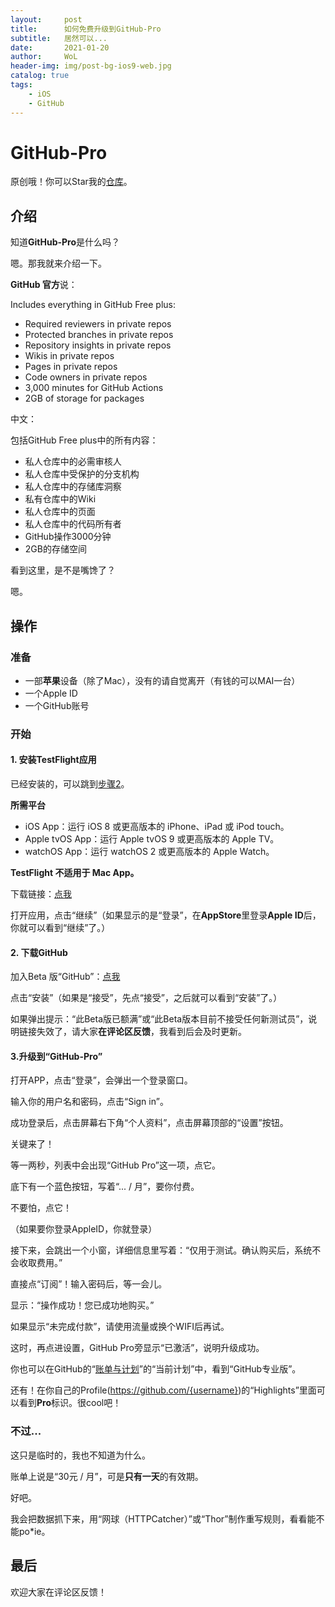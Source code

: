 ```yaml
---
layout:     post
title:      如何免费升级到GitHub-Pro
subtitle:   居然可以...
date:       2021-01-20
author:     WoL
header-img: img/post-bg-ios9-web.jpg
catalog: true
tags:
    - iOS
    - GitHub
---
```


# GitHub-Pro

原创哦！你可以Star我的[仓库](https://github.com/WoLeo-Z/woleo-z.github.io/)。

## 介绍

知道**GitHub-Pro**是什么吗？


嗯。那我就来介绍一下。


**GitHub 官方**说：

Includes everything in GitHub Free plus:
- Required reviewers in private repos
- Protected branches in private repos
- Repository insights in private repos
- Wikis in private repos
- Pages in private repos
- Code owners in private repos
- 3,000 minutes for GitHub Actions
- 2GB of storage for packages

中文：

包括GitHub Free plus中的所有内容：
- 私人仓库中的必需审核人
- 私人仓库中受保护的分支机构
- 私人仓库中的存储库洞察
- 私有仓库中的Wiki
- 私人仓库中的页面
- 私人仓库中的代码所有者
- GitHub操作3000分钟
- 2GB的存储空间


看到这里，是不是嘴馋了？

嗯。

## 操作

### 准备

- 一部**苹果**设备（除了Mac），没有的请自觉离开（有钱的可以MAI一台）
- 一个Apple ID
- 一个GitHub账号

### 开始

#### 1. 安装**TestFlight**应用

已经安装的，可以跳到[步骤2](https://woleo-z.github.io/2021/01/20/%E5%A6%82%E4%BD%95%E5%85%8D%E8%B4%B9%E5%8D%87%E7%BA%A7%E5%88%B0GitHub-Pro/#2-下载github)。

**所需平台**

- iOS App：运行 iOS 8 或更高版本的 iPhone、iPad 或 iPod touch。
- Apple tvOS App：运行 Apple tvOS 9 或更高版本的 Apple TV。
- watchOS App：运行 watchOS 2 或更高版本的 Apple Watch。

**TestFlight 不适用于 Mac App。**

下载链接：[点我](https://apps.apple.com/cn/app/testflight/id899247664)


打开应用，点击“继续”（如果显示的是“登录”，在**AppStore**里登录**Apple ID**后，你就可以看到“继续”了。）


#### 2. 下载**GitHub**

加入Beta 版“GitHub”：[点我](https://testflight.apple.com/join/NLskzwi5)

点击“安装”（如果是“接受”，先点“接受”，之后就可以看到“安装”了。）

如果弹出提示：“此Beta版已额满”或“此Beta版本目前不接受任何新测试员”，说明链接失效了，请大家**在评论区反馈**，我看到后会及时更新。

#### 3.升级到“GitHub-Pro”

打开APP，点击“登录”，会弹出一个登录窗口。

输入你的用户名和密码，点击“Sign in”。

成功登录后，点击屏幕右下角“个人资料”，点击屏幕顶部的“设置”按钮。

关键来了！

等一两秒，列表中会出现“GitHub Pro”这一项，点它。

底下有一个蓝色按钮，写着“... / 月”，要你付费。

不要怕，点它！

（如果要你登录AppleID，你就登录）

接下来，会跳出一个小窗，详细信息里写着：“仅用于测试。确认购买后，系统不会收取费用。”

直接点“订阅”！输入密码后，等一会儿。

显示：“操作成功！您已成功地购买。”

如果显示“未完成付款”，请使用流量或换个WIFI后再试。

这时，再点进设置，GitHub Pro旁显示“已激活”，说明升级成功。

你也可以在GitHub的“[账单与计划](https://github.com/settings/billing)”的“当前计划”中，看到“GitHub专业版”。

还有！在你自己的Profile(https://github.com/{username})的“Highlights”里面可以看到**Pro**标识。很cool吧！

### 不过...

这只是临时的，我也不知道为什么。

账单上说是“30元 / 月”，可是**只有一天**的有效期。

好吧。

我会把数据抓下来，用“网球（HTTPCatcher）”或“Thor”制作重写规则，看看能不能po*ie。

## 最后

欢迎大家在评论区反馈！
